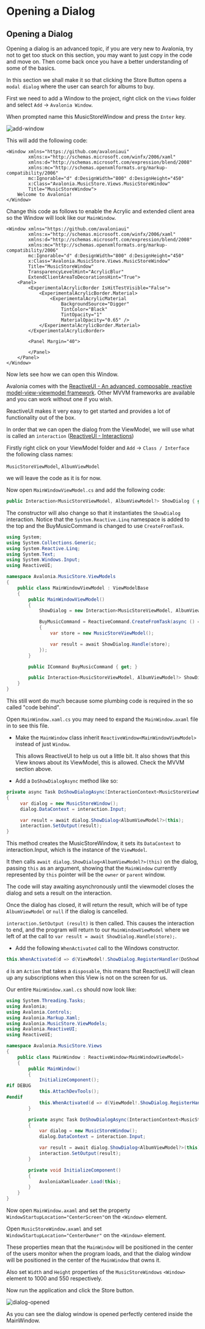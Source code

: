 # Opening a Dialog

## Opening a Dialog <a id="opening-a-dialog"></a>

Opening a dialog is an advanced topic, if you are very new to Avalonia, try not to get too stuck on this section, you may want to just copy in the code and move on. Then come back once you have a better understanding of some of the basics.

In this section we shall make it so that clicking the Store Button opens a `modal dialog` where the user can search for albums to buy.

First we need to add a Window to the project, right click on the `Views` folder and select `Add` → `Avalonia Window`.

When prompted name this MusicStoreWindow and press the `Enter` key.

![add-window](https://avaloniaui.net/docs/advanced-tutorial/images/add-window.png)

This will add the following code:

```markup
<Window xmlns="https://github.com/avaloniaui"
        xmlns:x="http://schemas.microsoft.com/winfx/2006/xaml"
        xmlns:d="http://schemas.microsoft.com/expression/blend/2008"
        xmlns:mc="http://schemas.openxmlformats.org/markup-compatibility/2006"
        mc:Ignorable="d" d:DesignWidth="800" d:DesignHeight="450"
        x:Class="Avalonia.MusicStore.Views.MusicStoreWindow"
        Title="MusicStoreWindow">
    Welcome to Avalonia!
</Window>
```

Change this code as follows to enable the Acrylic and extended client area so the Window will look like our `MainWindow`.

```markup
<Window xmlns="https://github.com/avaloniaui"
        xmlns:x="http://schemas.microsoft.com/winfx/2006/xaml"
        xmlns:d="http://schemas.microsoft.com/expression/blend/2008"
        xmlns:mc="http://schemas.openxmlformats.org/markup-compatibility/2006"
        mc:Ignorable="d" d:DesignWidth="800" d:DesignHeight="450"
        x:Class="Avalonia.MusicStore.Views.MusicStoreWindow"
        Title="MusicStoreWindow"
        TransparencyLevelHint="AcrylicBlur"
        ExtendClientAreaToDecorationsHint="True">
    <Panel>
        <ExperimentalAcrylicBorder IsHitTestVisible="False">
            <ExperimentalAcrylicBorder.Material>
                <ExperimentalAcrylicMaterial
                    BackgroundSource="Digger"
                    TintColor="Black"
                    TintOpacity="1"
                    MaterialOpacity="0.65" />
            </ExperimentalAcrylicBorder.Material>
        </ExperimentalAcrylicBorder>

        <Panel Margin="40">

        </Panel>
    </Panel>
</Window>
```

Now lets see how we can open this Window.

Avalonia comes with the [ReactiveUI - An advanced, composable, reactive model-view-viewmodel framework](https://www.reactiveui.net/). Other MVVM frameworks are available and you can work without one if you wish.

ReactiveUI makes it very easy to get started and provides a lot of functionality out of the box.

In order that we can open the dialog from the ViewModel, we will use what is called an `interaction` \([ReactiveUI - Interactions](https://www.reactiveui.net/docs/handbook/interactions/)\)

Firstly right click on your ViewModel folder and `Add` → `Class / Interface` the following class names:

`MusicStoreViewModel`, `AlbumViewModel`

we will leave the code as it is for now.

Now open `MainWindowViewModel.cs` and add the following code:

```csharp
public Interaction<MusicStoreViewModel, AlbumViewModel?> ShowDialog { get; }
```

The constructor will also change so that it instantiates the `ShowDialog` interaction. Notice that the `System.Reactive.Linq` namespace is added to the top and the BuyMusicCommand is changed to use `CreateFromTask`.

```csharp
using System;
using System.Collections.Generic;
using System.Reactive.Linq;
using System.Text;
using System.Windows.Input;
using ReactiveUI;

namespace Avalonia.MusicStore.ViewModels
{
    public class MainWindowViewModel : ViewModelBase
    {
        public MainWindowViewModel()
        {
            ShowDialog = new Interaction<MusicStoreViewModel, AlbumViewModel?>();

            BuyMusicCommand = ReactiveCommand.CreateFromTask(async () =>
            {
                var store = new MusicStoreViewModel();

                var result = await ShowDialog.Handle(store);
            });
        }

        public ICommand BuyMusicCommand { get; }

        public Interaction<MusicStoreViewModel, AlbumViewModel?> ShowDialog { get; }
    }
}
```

This still wont do much because some plumbing code is required in the so called "code behind".

Open `MainWindow.xaml.cs` you may need to expand the `MainWindow.axaml` file in to see this file.

* Make the `MainWindow` class inherit `ReactiveWindow<MainWindowViewModel>` instead of just `Window`.

  This allows ReactiveUI to help us out a little bit. It also shows that this View knows about its ViewModel, this is allowed. Check the MVVM section above.

* Add a `DoShowDialogAsync` method like so:

```csharp
private async Task DoShowDialogAsync(InteractionContext<MusicStoreViewModel, AlbumViewModel?> interaction)
{
     var dialog = new MusicStoreWindow();
     dialog.DataContext = interaction.Input;

     var result = await dialog.ShowDialog<AlbumViewModel?>(this);
     interaction.SetOutput(result);
}
```

This method creates the MusicStoreWindow, it sets its `DataContext` to interaction.Input, which is the instance of the `ViewModel`.

It then calls `await dialog.ShowDialog<AlbumViewModel?>(this)` on the dialog, passing `this` as an argument, showing that the `MainWindow` currently represented by `this` pointer will be the `owner` or `parent` window.

The code will stay awaiting asynchronously until the viewmodel closes the dialog and sets a result on the interaction.

Once the dialog has closed, it will return the result, which will be of type `AlbumViewModel` or `null` if the dialog is cancelled.

`interaction.SetOutput (result)` is then called. This causes the interaction to end, and the program will return to our `MainWindowViewModel` where we left of at the call to `var result = await ShowDialog.Handle(store);`.

* Add the following `WhenActivated` call to the Windows constructor.

```csharp
this.WhenActivated(d => d(ViewModel!.ShowDialog.RegisterHandler(DoShowDialogAsync)));
```

`d` is an `Action` that takes a `disposable`, this means that ReactiveUI will clean up any subscriptions when this View is not on the screen for us.

Our entire `MainWindow.xaml.cs` should now look like:

```csharp
using System.Threading.Tasks;
using Avalonia;
using Avalonia.Controls;
using Avalonia.Markup.Xaml;
using Avalonia.MusicStore.ViewModels;
using Avalonia.ReactiveUI;
using ReactiveUI;

namespace Avalonia.MusicStore.Views
{
    public class MainWindow : ReactiveWindow<MainWindowViewModel>
    {
        public MainWindow()
        {
            InitializeComponent();
#if DEBUG
            this.AttachDevTools();
#endif
            this.WhenActivated(d => d(ViewModel!.ShowDialog.RegisterHandler(DoShowDialogAsync)));
        }

        private async Task DoShowDialogAsync(InteractionContext<MusicStoreViewModel, AlbumViewModel?> interaction)
        {
            var dialog = new MusicStoreWindow();
            dialog.DataContext = interaction.Input;

            var result = await dialog.ShowDialog<AlbumViewModel?>(this);
            interaction.SetOutput(result);
        }

        private void InitializeComponent()
        {
            AvaloniaXamlLoader.Load(this);
        }
    }
}
```

Now open `MainWindow.axaml` and set the property `WindowStartupLocation="CenterScreen"`on the `<Window>` element.

Open `MusicStoreWindow.axaml` and set `WindowStartupLocation="CenterOwner"` on the `<Window>` element.

These properties mean that the `MainWindow` will be positioned in the center of the users monitor when the program loads, and that the dialog window will be positioned in the center of the `MainWindow` that owns it.

Also set `Width` and `Height` properties of the `MusicStoreWindows` `<Window>` element to 1000 and 550 respectively.

Now run the application and click the Store button.

![dialog-opened](https://avaloniaui.net/docs/advanced-tutorial/images/dialog-opened.png)

As you can see the dialog window is opened perfectly centered inside the MainWindow.

